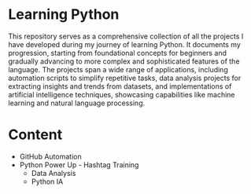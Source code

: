 # Learning Python

This repository serves as a comprehensive collection of all the projects I have developed during my journey of learning Python. It documents my progression, starting from foundational concepts for beginners and gradually advancing to more complex and sophisticated features of the language. The projects span a wide range of applications, including automation scripts to simplify repetitive tasks, data analysis projects for extracting insights and trends from datasets, and implementations of artificial intelligence techniques, showcasing capabilities like machine learning and natural language processing.

# Content
- GitHub Automation
- Python Power Up - Hashtag Training
    - Data Analysis
    - Python IA
